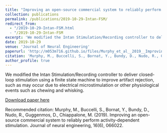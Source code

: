 ```yaml
---
title: "Improving an open-source commercial system to reliably perform activity-dependent stimulation"
collection: publications
permalink: /publications/2019-10-29-Intan-FSM/
redirect_from:
  - "/2019-10-29-Intan-FSM.html
  - "/2019-10-29-Intan-FSM
excerpt: 'We modified the Intan Stimulation/Recording controller to deliver closed-loop stimulation using a finite state machine to improve artifact rejection, such as may occur due to electrical microstimulation or other physiological events such as chewing and whisking.'
date: 2019-10-29
venue: 'Journal of Neural Engineering'
paperurl: 'http://m053m716.github.io/files/Murphy_et_al__2019__Improving_an_open-source_commercial_system_to_reliably_perform_activity_dependent_stimulation.pdf'
citation: 'Murphy, M., Buccelli, S., Bornat, Y., Bundy, D., Nudo, R., Guggenmos, D., Chiappalone, M. (2019). Improving an open-source commercial system to reliably perform activity-dependent stimulation. Journal of neural engineering, 16(6), 066022.'
author_profile: true
---
```


We modified the Intan Stimulation/Recording controller to deliver closed-loop stimulation using a finite state machine to improve artifact rejection, such as may occur due to electrical microstimulation or other physiological events such as chewing and whisking.

[Download paper here](http://m053m716.github.io/files/Murphy_et_al__2019__Improving_an_open-source_commercial_system_to_reliably_perform_activity_dependent_stimulation.pdf)

Recommended citation: Murphy, M., Buccelli, S., Bornat, Y., Bundy, D., Nudo, R., Guggenmos, D., Chiappalone, M. (2019). Improving an open-source commercial system to reliably perform activity-dependent stimulation. Journal of neural engineering, 16(6), 066022.